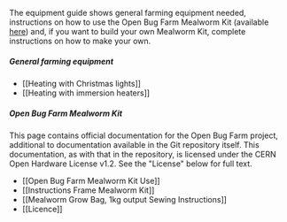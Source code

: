 The equipment guide shows general farming equipment needed, instructions on how to use the Open Bug Farm Mealworm Kit (available [here](http://www.openbugfarm.com/store/c1/Featured_Products.html)) and, if you want to build your own Mealworm Kit, complete instructions on how to make your own. 

##### General farming equipment
* [[Heating with Christmas lights]]
* [[Heating with immersion heaters]]

##### Open Bug Farm Mealworm Kit
This page contains official documentation for the Open Bug Farm project, additional to documentation available in the Git repository itself. This documentation, as with that in the repository, is licensed under the CERN Open Hardware License v1.2. See the "License" below for full text.
* [[Open Bug Farm Mealworm Kit Use]]
* [[Instructions Frame Mealworm Kit]]
* [[Mealworm Grow Bag, 1kg output Sewing Instructions]]
* [[Licence]]